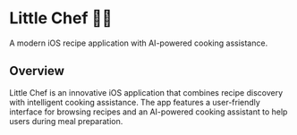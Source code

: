 # Little Chef 👨‍🍳

A modern iOS recipe application with AI-powered cooking assistance.

## Overview

Little Chef is an innovative iOS application that combines recipe discovery with intelligent cooking assistance. The app features a user-friendly interface for browsing recipes and an AI-powered cooking assistant to help users during meal preparation.